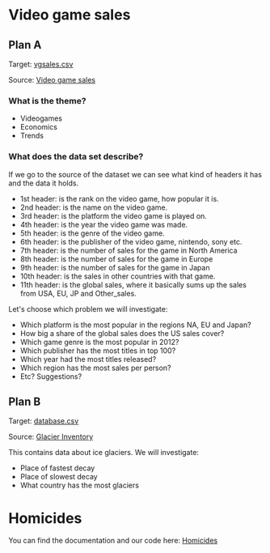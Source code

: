 # Video game sales
## Plan A
Target: [vgsales.csv](https://raw.githubusercontent.com/DaMexicanJustice/frantic_midnight/master/data%20sets/vgsales.csv)

Source: [Video game sales](https://www.kaggle.com/gregorut/videogamesales)


### What is the theme?
* Videogames
* Economics
* Trends

### What does the data set describe?
If we go to the source of the dataset we can see what kind of headers it has and the data it holds.

- 1st header: is the rank on the video game, how popular it is.
- 2nd header: is the name on the video game.
- 3rd header: is the platform the video game is played on.
- 4th header: is the year the video game was made.
- 5th header: is the genre of the video game.
- 6th header: is the publisher of the video game, nintendo, sony etc.
- 7th header: is the number of sales for the game in North America
- 8th header: is the number of sales for the game in Europe
- 9th header: is the number of sales for the game in Japan
- 10th header: is the sales in other countries with that game.
- 11th header: is the global sales, where it basically sums up the sales from USA, EU, JP and Other_sales.


Let's choose which problem we will investigate:

* Which platform is the most popular in the regions NA, EU and Japan?
* How big a share of the global sales does the US sales cover?
* Which game genre is the most popular in 2012?
* Which publisher has the most titles in top 100?
* Which year had the most titles released?
* Which region has the most sales per person?
* Etc? Suggestions?



















## Plan B
Target: [database.csv](https://raw.githubusercontent.com/DaMexicanJustice/frantic_midnight/master/data%20sets/database.csv)

Source: [Glacier Inventory](https://www.kaggle.com/nsidcorg/glacier-inventory)

This contains data about ice glaciers.
We will investigate:

* Place of fastest decay
* Place of slowest decay
* What country has the most glaciers






# Homicides
You can find the documentation and our code here: [Homicides](https://github.com/DaMexicanJustice/frantic_midnight/blob/master/handin2/Frantic_Midnight_Homicide.ipynb)
